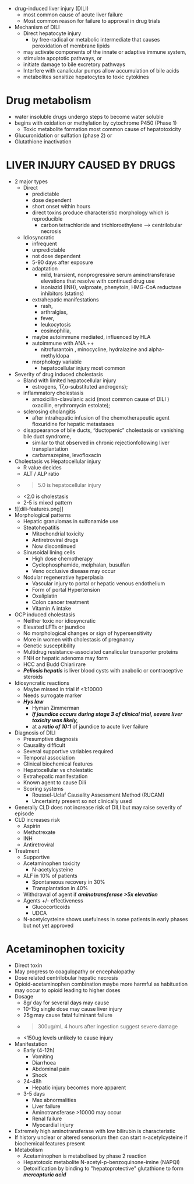  * drug-induced liver injury (DILI)
	* most common cause of acute liver failure 
	* Most common reason for failure to approval in drug trials 
* Mechanism of DILI 
	* Direct hepatocyte injury 
		* by free-radical or metabolic intermediate that causes peroxidation of membrane lipids
	* may activate components of the innate or adaptive immune system, 
	* stimulate apoptotic pathways, or 
	* initiate damage to bile excretory pathways
	* Interfere with canalicular pumps allow accumulation of bile acids 
	* metabolites sensitize hepatocytes to toxic cytokines 
# Drug metabolism 
* water insoluble drugs undergo steps to become water soluble 
* begins with oxidation or methylation by cytochrome P450 (Phase 1)
	* Toxic metabolite formation most common cause of hepatotoxicity 
* Glucuronidation or sulfation (phase 2) or
* Glutathione inactivation 
# LIVER INJURY CAUSED BY DRUGS 
* 2 major types 
	* Direct 
		* predictable 
		* dose dependent 
		* short onset within hours 
		* direct toxins produce characteristic morphology which is reproducible 
			* carbon tetrachloride and trichloroethylene --> centrilobular necrosis
	* Idiosyncratic 
		* infrequent 
		* unpredictable 
		* not dose dependent 
		* 5-90 days after exposure 
		* adaptation 
			* mild, transient, nonprogressive serum aminotransferase elevations that resolve with continued drug use 
			* isoniazid (INH), valproate, phenytoin, HMG-CoA reductase inhibitors (statins)
		* extrahepatic manifestations 
			* rash, 
			* arthralgias, 
			* fever, 
			* leukocytosis 
			* eosinophilia,
		* maybe autoimmune mediated, influenced by HLA 
		* autoimmune with ANA ++ 
			* nitrofurantoin , minocycline, hydralazine and alpha-methyldopa 
		* morphology variable 
			* hepatocellular injury most common 
* Severity of drug induced cholestasis 
	* Bland with limited hepatocellular injury 
		* estrogens, 17,α-substituted androgens);
	* inflammatory cholestasis
		* amoxicillin-clavulanic acid (most common cause of DILI ) oxacillin, erythromycin estolate); 
	* sclerosing cholangitis
		* after intrahepatic infusion of the chemotherapeutic agent floxuridine for hepatic metastases 
	* disappearance of bile ducts, “ductopenic” cholestasis or vanishing bile duct syndrome, 
		* similar to that observed in chronic rejectionfollowing liver transplantation
		* carbamazepine, levofloxacin
* Cholestasis vs Hepatocellular injury 
	* R value decides 
	* ALT / ALP ratio 
	* >5.0 is hepatocellular injury 
	* <2.0 is cholestasis 
	* 2-5 is mixed pattern 
* ![[dili-features.png]]
* Morphological patterns 
	* Hepatic granulomas in sulfonamide use 
	* Steatohepatitis
	    * Mitochondrial toxicity
	    * Antiretroviral drugs 
	    * Now discontinued
	* Sinusoidal lining cells
	    * High dose chemotherapy
	    * Cyclophosphamide, melphalan, busulfan 
	    * Veno occlusive disease may occur
	* Nodular regenerative hyperplasia
	    * Vascular injury to portal or hepatic venous endothelium
	    * Form of portal Hypertension
	    * Oxaliplatin 
	    * Colon cancer treatment
	    * Vitamin A intake 
* OCP induced cholestasis 
    * Neither toxic nor idiosyncratic
    * Elevated LFTs or jaundice 
    * No morphological changes or sign of hypersensitivity
    * More in women with cholestasis of pregnancy
    * Genetic susceptibility
    * Multidrug resistance-associated canalicular transporter proteins 
    * FNH or hepatic adenoma may form
    * HCC and Budd Chiari rare 
    * ***Peliosis hepatis*** is liver blood cysts with anabolic or contraceptive steroids 
* Idiosyncratic reactions
    * Maybe missed in trial if <1:10000
    * Needs surrogate marker 
    * ***Hys law***
        * Hyman Zimmerman
        * ***If jaundice occurs during stage 3 of clinical trial, severe liver toxicity was likely,*** 
        * at a ***ratio of 10:1*** of jaundice to acute liver failure 
* Diagnosis of DILI
    * Presumptive diagnosis
    * Causality difficult
    * Several supportive variables required
    * Temporal association
    * Clinical biochemical features
    * Hepatocellular vs cholestatic 
    * Extrahepatic manifestation
    * Known agent to cause Dili
    * Scoring systems
        * Roussel-Uclaf Causality Assessment Method (RUCAM)
        * Uncertainty present so not clinically used 
* Generally CLD does not increase risk of DILI but may raise severity of episode
* CLD increases risk 
    * Aspirin
    * Methotrexate
    * INH 
    * Antiretroviral
* Treatment
    * Supportive
    * Acetaminophen toxicity
        * N-acetylcysteine 
    * ALF in 10% of patients
        * Spontaneous recovery in 30%
        * Transplantation in 40% 
    * Withdrawal of agent if ***aminotransferase >5x elevation***
    * Agents +/- effectiveness
        * Glucocorticoids
        * UDCA 
    * N-acetylcysteine shows usefulness in some patients in early phases but not yet approved

# Acetaminophen toxicity
* Direct toxin 
* May progress to coagulopathy or encephalopathy
* Dose related centrilobular hepatic necrosis
* Opioid-acetaminophen combination maybe more harmful as habituation may occur to opioid leading to higher doses 
* Dosage
    * 8g/ day for several days may cause 
    * 10-15g single dose may cause liver injury
    * 25g may cause fatal fulminant failure
    * >300ug/mL 4 hours after ingestion suggest severe damage
    * <150ug levels unlikely to cause injury
* Manifestation
    * Early (4-12h) 
        * Vomiting
        * Diarrhoea
        * Abdominal pain
        * Shock 
    * 24-48h 
        * Hepatic injury becomes more apparent
    * 3-5 days 
        * Max abnormalities
        * Liver failure
        * Aminotransferase >10000 may occur 
        * Renal failure
        * Myocardial injury
* Extremely high aminotransferase with low bilirubin is characteristic 
* If history unclear or altered sensorium then can start n-acetylcysteine if biochemical features present
* Metabolism
    * Acetaminophen is metabolised by phase 2 reaction
    * Hepatotoxic metabolite N-acetyl-p-benzoquinone-imine (NAPQI)
    * Detoxification by binding to "hepatoprotective" glutathione to form ***mercapturic acid*** 

